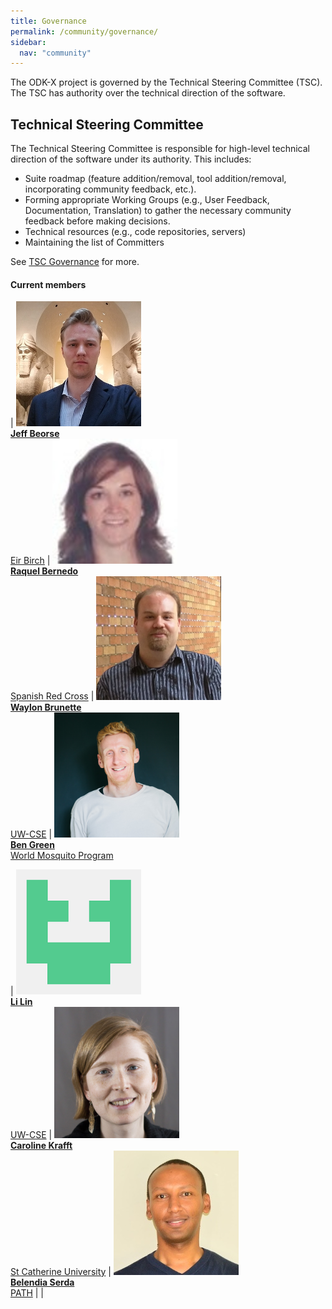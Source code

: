 ```yaml
---
title: Governance
permalink: /community/governance/
sidebar:
  nav: "community"
---
```


The ODK-X project is governed by the Technical Steering Committee (TSC). The TSC has authority over the technical direction of the software.

## Technical Steering Committee

The Technical Steering Committee is responsible for high-level technical direction of the software under its authority. This includes:

* Suite roadmap (feature addition/removal, tool addition/removal, incorporating community feedback, etc.).
* Forming appropriate Working Groups (e.g., User Feedback, Documentation, Translation) to gather the necessary community feedback before making decisions.
* Technical resources (e.g., code repositories, servers)
* Maintaining the list of Committers

See [TSC Governance](https://github.com/odk-x/governance/blob/master/TSC-GOVERNANCE.md) for more.

#### Current members

| [<img src="/assets/images/tsc2/jeff-beorse.jpg" width="200px;" alt="Jeff Beorse"/><br /><b>Jeff Beorse</b>](https://forum.odk-x.org/u/jeff_beorse)<br />[Eir Birch](https://www.eirbirch.com) | [<img src="/assets/images/tsc2/raquel-bernedo.png" width="200px;" alt="Raquel Bernedo"/><br /><b>Raquel Bernedo</b>](https://forum.odk-x.org/u/berpita/)<br />[Spanish Red Cross](https://www.cruzroja.es/) | [<img src="/assets/images/pmc/waylon-brunette.jpg" width="200px;" alt="Waylon Brunette"/><br /><b>Waylon Brunette</b>](https://github.com/wbrunette)<br />[UW-CSE](https://www.cs.washington.edu/) | [<img src="/assets/images/tsc2/ben-green.jpg" width="200px;" alt="Ben Green"/><br /><b>Ben Green</b>](https://forum.odk-x.org/u/bengreen/)<br />[World Mosquito Program](https://worldmosquito.org)

| [<img src="/assets/images/tsc2/li-lin.png" width="200px;" alt="Li Lin"/><br /><b>Li Lin</b>](https://forum.odk-x.org/u/linl33/)<br />[UW-CSE](https://www.cs.washington.edu/) | [<img src="/assets/images/tsc2/caroline-krafft.jpg" width="200px;" alt="Caroline Krafft"/><br /><b>Caroline Krafft</b>](https://forum.odk-x.org/u/elmps2018)<br />[St Catherine University](https://sites.google.com/site/carolinekrafft/home) | [<img src="/assets/images/tsc2/belendia-serda.jpg" width="200px;" alt="Belendia Serda"/><br /><b>Belendia Serda</b>](https://forum.odk-x.org/u/bs/)<br />[PATH](https://path.org) | |
